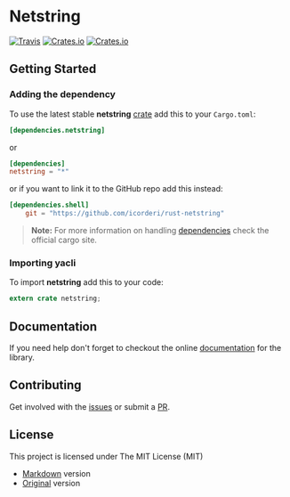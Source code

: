 # Netstring
[![Travis](https://img.shields.io/travis/icorderi/rust-netstring.svg)](https://travis-ci.org/icorderi/rust-netstring)
[![Crates.io](https://img.shields.io/crates/v/netstring.svg)](https://crates.io/crates/netstring)
[![Crates.io](https://img.shields.io/crates/l/netstring.svg)](https://github.com/icorderi/rust-netstring/blob/master/LICENSE/mit.md)

## Getting Started

### Adding the dependency

To use the latest stable **netstring** [crate] add this to your `Cargo.toml`:

```toml
[dependencies.netstring]
```

or

```toml
[dependencies]
netstring = "*"
```

or if you want to link it to the GitHub repo add this instead:

```toml
[dependencies.shell]
    git = "https://github.com/icorderi/rust-netstring"
```

> **Note:** For more information on handling [dependencies] check the official cargo site.

[crate]: https://crates.io/crates/netstring
[dependencies]: http://doc.crates.io/guide.html#adding-dependencies

### Importing yacli

To import **netstring** add this to your code:

```rust
extern crate netstring;
```

## Documentation

If you need help don't forget to checkout the online [documentation] for the library.

[documentation]: http://icorderi.github.io/rust-netstring/doc/netstring

## Contributing

Get involved with the [issues] or submit a [PR].

[issues]: https://github.com/icorderi/rust-netstring/issues
[PR]: https://github.com/icorderi/rust-netstring/pulls

## License

This project is licensed under The MIT License (MIT)
* [Markdown](LICENSE/mit.md) version
* [Original](LICENSE/mit.txt) version